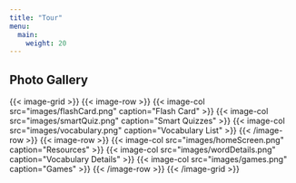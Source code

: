 ```yaml
---
title: "Tour"
menu:
  main:
    weight: 20
---
```

## Photo Gallery

{{< image-grid >}}
{{< image-row >}}
  {{< image-col src="images/flashCard.png" caption="Flash Card" >}}
  {{< image-col src="images/smartQuiz.png" caption="Smart Quizzes" >}}
  {{< image-col src="images/vocabulary.png" caption="Vocabulary List" >}}
{{< /image-row >}}
{{< image-row >}}
  {{< image-col src="images/homeScreen.png" caption="Resources" >}}
  {{< image-col src="images/wordDetails.png" caption="Vocabulary Details" >}}
  {{< image-col src="images/games.png" caption="Games" >}}
{{< /image-row >}}
{{< /image-grid >}}
